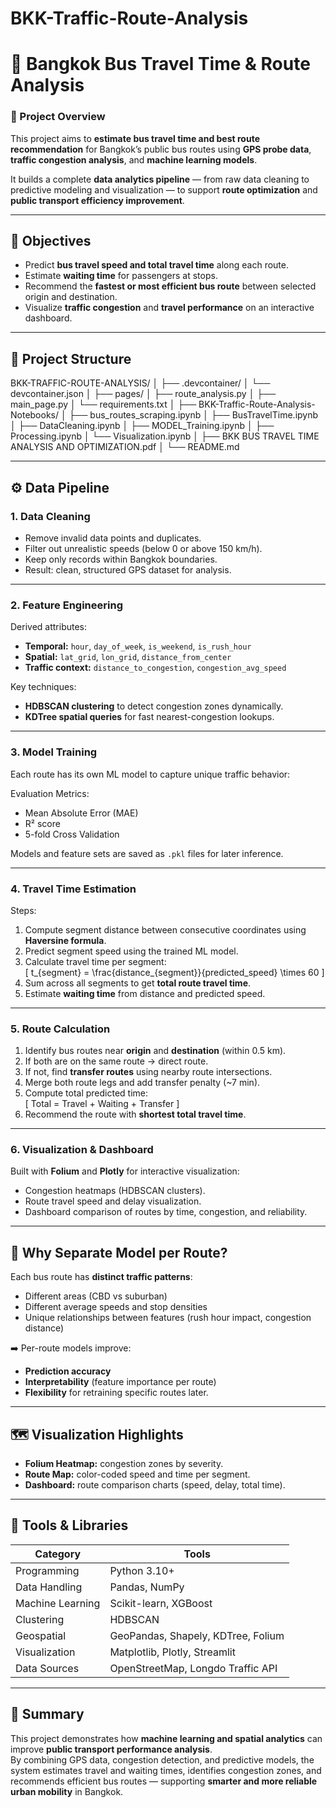 ﻿# BKK-Traffic-Route-Analysis
# 🚌 Bangkok Bus Travel Time & Route Analysis

### 📍 Project Overview
This project aims to **estimate bus travel time and best route recommendation** for Bangkok’s public bus routes using **GPS probe data**, **traffic congestion analysis**, and **machine learning models**.

It builds a complete **data analytics pipeline** — from raw data cleaning to predictive modeling and visualization — to support **route optimization** and **public transport efficiency improvement**.

---

## 🚀 Objectives
- Predict **bus travel speed and total travel time** along each route.  
- Estimate **waiting time** for passengers at stops.  
- Recommend the **fastest or most efficient bus route** between selected origin and destination.  
- Visualize **traffic congestion** and **travel performance** on an interactive dashboard.

---

## 🧩 Project Structure
BKK-TRAFFIC-ROUTE-ANALYSIS/
│
├── .devcontainer/
│   └── devcontainer.json
│
├── pages/
│   ├── route_analysis.py
│   ├── main_page.py
│   └── requirements.txt
│
├── BKK-Traffic-Route-Analysis-Notebooks/
│   ├── bus_routes_scraping.ipynb
│   ├── BusTravelTime.ipynb
│   ├── DataCleaning.ipynb
│   ├── MODEL_Training.ipynb
│   ├── Processing.ipynb
│   └── Visualization.ipynb
│
├── BKK BUS TRAVEL TIME ANALYSIS AND OPTIMIZATION.pdf
│
└── README.md

---

## ⚙️ Data Pipeline

### **1. Data Cleaning**
- Remove invalid data points and duplicates.  
- Filter out unrealistic speeds (below 0 or above 150 km/h).  
- Keep only records within Bangkok boundaries.  
- Result: clean, structured GPS dataset for analysis.

---

### **2. Feature Engineering**
Derived attributes:
- **Temporal:** `hour`, `day_of_week`, `is_weekend`, `is_rush_hour`  
- **Spatial:** `lat_grid`, `lon_grid`, `distance_from_center`  
- **Traffic context:** `distance_to_congestion`, `congestion_avg_speed`  

Key techniques:
- **HDBSCAN clustering** to detect congestion zones dynamically.  
- **KDTree spatial queries** for fast nearest-congestion lookups.

---

### **3. Model Training**
Each route has its own ML model to capture unique traffic behavior:


Evaluation Metrics:
- Mean Absolute Error (MAE)
- R² score
- 5-fold Cross Validation

Models and feature sets are saved as `.pkl` files for later inference.

---

### **4. Travel Time Estimation**
Steps:
1. Compute segment distance between consecutive coordinates using **Haversine formula**.  
2. Predict segment speed using the trained ML model.  
3. Calculate travel time per segment:  
   \[
   t_{segment} = \frac{distance_{segment}}{predicted\_speed} \times 60
   \]
4. Sum across all segments to get **total route travel time**.  
5. Estimate **waiting time** from distance and predicted speed.

---

### **5. Route Calculation**
1. Identify bus routes near **origin** and **destination** (within 0.5 km).  
2. If both are on the same route → direct route.  
3. If not, find **transfer routes** using nearby route intersections.  
4. Merge both route legs and add transfer penalty (~7 min).  
5. Compute total predicted time:  
   \[
   Total = Travel + Waiting + Transfer
   \]
6. Recommend the route with **shortest total travel time**.

---

### **6. Visualization & Dashboard**
Built with **Folium** and **Plotly** for interactive visualization:
- Congestion heatmaps (HDBSCAN clusters).  
- Route travel speed and delay visualization.  
- Dashboard comparison of routes by time, congestion, and reliability.

---

## 🎯 Why Separate Model per Route?
Each bus route has **distinct traffic patterns**:
- Different areas (CBD vs suburban)  
- Different average speeds and stop densities  
- Unique relationships between features (rush hour impact, congestion distance)

➡️ Per-route models improve:
- **Prediction accuracy**
- **Interpretability** (feature importance per route)
- **Flexibility** for retraining specific routes later.

---

## 🗺️ Visualization Highlights
- **Folium Heatmap:** congestion zones by severity.  
- **Route Map:** color-coded speed and time per segment.  
- **Dashboard:** route comparison charts (speed, delay, total time).

---

## 🧰 Tools & Libraries
| Category | Tools |
|-----------|--------|
| Programming | Python 3.10+ |
| Data Handling | Pandas, NumPy |
| Machine Learning | Scikit-learn, XGBoost |
| Clustering | HDBSCAN |
| Geospatial | GeoPandas, Shapely, KDTree, Folium |
| Visualization | Matplotlib, Plotly, Streamlit |
| Data Sources | OpenStreetMap, Longdo Traffic API |

---

## 🏁 Summary
This project demonstrates how **machine learning and spatial analytics** can improve **public transport performance analysis**.  
By combining GPS data, congestion detection, and predictive models, the system estimates travel and waiting times, identifies congestion zones, and recommends efficient bus routes — supporting **smarter and more reliable urban mobility** in Bangkok.

